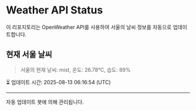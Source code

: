 
# Weather API Status

이 리포지토리는 OpenWeather API를 사용하여 서울의 날씨 정보를 자동으로 업데이트합니다.

## 현재 서울 날씨
> 서울의 현재 날씨: mist, 온도: 26.78°C, 습도: 89%

⏳ 업데이트 시간: 2025-08-13 06:16:54 (UTC)

---
자동 업데이트 봇에 의해 관리됩니다.
